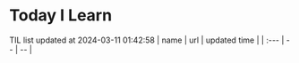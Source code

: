 # Today I Learn 
TIL list updated at 2024-03-11 01:42:58
| name | url | updated time |
| :--- | -- | -- |
